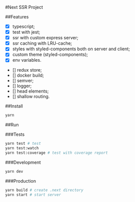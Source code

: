 #Next SSR Project

##Features

- [x] typescript;
- [x] test with jest;
- [x] ssr with custom express server;
- [x] ssr caching with LRU-cache;
- [x] styles with styled-components both on server and client;
- [x] custom theme (styled-components);
- [x] env variables.

- [] redux store;
- [] docker build;
- [] semver;
- [] logger;
- [] head elements;
- [] shallow routing.

##Install

```bash
yarn
```

##Run

###Tests

```bash
yarn test # test
yarn test:watch
yarn test:coverage # test with coverage report
```

###Development

```bash
yarn dev
```

###Production

```bash
yarn build # create .next directory
yarn start # start server
```
